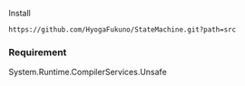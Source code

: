 Install

```
https://github.com/HyogaFukuno/StateMachine.git?path=src
```

### Requirement
System.Runtime.CompilerServices.Unsafe

